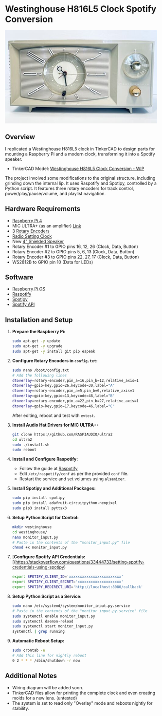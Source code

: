 # Westinghouse H816L5 Clock Spotify Conversion
![Westinghouse H816L5 Clock](https://raw.githubusercontent.com/MacGyverr/Westinghouse-Spotify-Clock/main/images/s-l500.jpg)
## Overview
I replicated a Westinghouse H816L5 clock in TinkerCAD to design parts for mounting a Raspberry Pi and a modern clock, transforming it into a Spotify speaker.

- TinkerCAD Model: [Westinghouse H816L5 Clock Conversion - WIP](https://www.tinkercad.com/things/fx6p13KGLE0-westinghouse-h816l5-clock-conversion-wip)
  
The project involved some modifications to the original structure, including grinding down the internal lip. It uses Raspotify and Spotipy, controlled by a Python script. It features three rotary encoders for track control, power/play/pause/volume, and playlist navigation.

## Hardware Requirements
- [Raspberry Pi 4](https://www.amazon.com/gp/product/B07TD43PDZ)
- MIC ULTRA+ (as an amplifier) [Link](https://raspiaudio.com/produit/ultra)
- 3 [Rotary Encoders](https://www.amazon.com/gp/product/B07T3672VK)
- [Radio Setting Clock](https://www.amazon.com/gp/product/B08CV4481V/)
- New [4" Shielded Speaker](https://www.amazon.com/gp/product/B0002ZPSPA)
- Rotary Encoder #1 to GPIO pins 16, 12, 26 (Clock, Data, Button)
- Rotary Encoder #2 to GPIO pins 5, 6, 13 (Clock, Data, Button)
- Rotary Encoder #3 to GPIO pins 22, 27, 17 (Clock, Data, Button)
- WS2812B to GPIO pin 10 (Data for LEDs)

## Software
- [Raspberry Pi OS](https://www.raspberrypi.com/software/operating-systems/)
- [Raspotify](https://dtcooper.github.io/raspotify/)
- [Spotipy](https://spotipy.readthedocs.io/)
- [Spotify API](https://developer.spotify.com/dashboard)

## Installation and Setup
1. **Prepare the Raspberry Pi:**
    ```bash
    sudo apt-get -y update
    sudo apt-get -y upgrade
    sudo apt-get -y install git pip espeak
    ```

2. **Configure Rotary Encoders in `config.txt`:**
    ```bash
    sudo nano /boot/config.txt
    # Add the following lines
    dtoverlay=rotary-encoder,pin_a=16,pin_b=12,relative_axis=1
    dtoverlay=gpio-key,gpio=26,keycode=30,label="A"
    dtoverlay=rotary-encoder,pin_a=5,pin_b=6,relative_axis=1
    dtoverlay=gpio-key,gpio=13,keycode=48,label="B"
    dtoverlay=rotary-encoder,pin_a=22,pin_b=27,relative_axis=1
    dtoverlay=gpio-key,gpio=17,keycode=46,label="C"
    ```
    After editing, reboot and test with `evtest`.

3. **Install Audio Hat Drivers for MIC ULTRA+:**
    ```bash
    git clone https://github.com/RASPIAUDIO/ultra2
    cd ultra2
    sudo ./install.sh
    sudo reboot
    ```

4. **Install and Configure Raspotify:**
    - Follow the guide at [Raspotify](https://dtcooper.github.io/raspotify/)
    - Edit `/etc/raspotify/conf` as per the provided `conf` file.
    - Restart the service and set volumes using `alsamixer`.

5. **Install Spotipy and Additional Packages:**
    ```bash
    sudo pip install spotipy
    sudo pip install adafruit-circuitpython-neopixel
    sudo pip3 install pyttsx3
    ```

6. **Setup Python Script for Control:**
    ```bash
    mkdir westinghouse
    cd westinghouse/
    nano monitor_input.py
    # Paste in the contents of the "monitor_input.py" file
    chmod +x monitor_input.py
    ```

7. [**Configure Spotify API Credentials:**[(https://stackoverflow.com/questions/33444733/setting-spotify-credentials-using-spotipy)
    ```bash
    export SPOTIPY_CLIENT_ID='xxxxxxxxxxxxxxxxxxxxxxxx'
    export SPOTIPY_CLIENT_SECRET='xxxxxxxxxxxxxxxxxxxx'
    export SPOTIPY_REDIRECT_URI='http://localhost:8080/callback'
    ```

8. **Setup Python Script as a Service:**
    ```bash
    sudo nano /etc/systemd/system/monitor_input.py.service
    # Paste in the contents of the "monitor_input.py.service" file
    sudo systemctl enable monitor_input.py
    sudo systemctl daemon-reload
    sudo systemctl start monitor_input.py
    systemctl | grep running
    ```

9. **Automatic Reboot Setup:**
    ```bash
    sudo crontab -e
    # Add this line for nightly reboot
    0 2 * * * /sbin/shutdown -r now
    ```

## Additional Notes
- Wiring diagram will be added soon.
- TinkerCAD files allow for printing the complete clock and even creating molds for a new lens. (untested)
- The system is set to read only "Overlay" mode and reboots nightly for stability.
